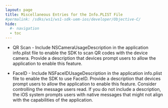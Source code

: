```yaml
---
layout: page
title: Miscellaneous Entries for the Info.PLIST File
#permalink: /sdks/ws1/ws1-sdk-uem-ios/developer/Objective-C/
hide:
  #- navigation
  - toc
---
```

   
   * QR Scan - Include NSCameraUsageDescription in the application info.plist file to enable the SDK to scan QR codes with the device camera.
   Provide a description that devices prompt users to allow the application to enable this feature.

   * FaceID - Include NSFaceIDUsageDescription in the application info.plist file to enable the SDK to use FaceID.
   Provide a description that devices prompt users to allow the application to enable this feature. Consider controlling the message users read. If you do not include a description, the iOS system prompts users with native messages that might not align with the capabilities of the application.
